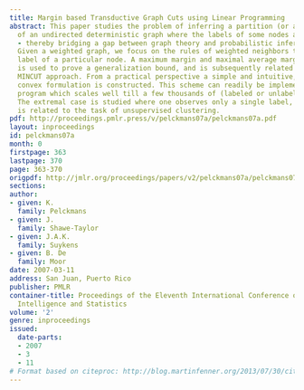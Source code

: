 ```yaml
---
title: Margin based Transductive Graph Cuts using Linear Programming
abstract: This paper studies the problem of inferring a partition (or a graph cut)
  of an undirected deterministic graph where the labels of some nodes are observed
  - thereby bridging a gap between graph theory and probabilistic inference techniques.
  Given a weighted graph, we focus on the rules of weighted neighbors to predict the
  label of a particular node. A maximum margin and maximal average margin based argument
  is used to prove a generalization bound, and is subsequently related to the classical
  MINCUT approach. From a practical perspective a simple and intuitive, but efficient
  convex formulation is constructed. This scheme can readily be implemented as a linear
  program which scales well till a few thousands of (labeled or unlabeled) data-points.
  The extremal case is studied where one observes only a single label, and this setting
  is related to the task of unsupervised clustering.
pdf: http://proceedings.pmlr.press/v/pelckmans07a/pelckmans07a.pdf
layout: inproceedings
id: pelckmans07a
month: 0
firstpage: 363
lastpage: 370
page: 363-370
origpdf: http://jmlr.org/proceedings/papers/v2/pelckmans07a/pelckmans07a.pdf
sections: 
author:
- given: K.
  family: Pelckmans
- given: J.
  family: Shawe-Taylor
- given: J.A.K.
  family: Suykens
- given: B. De
  family: Moor
date: 2007-03-11
address: San Juan, Puerto Rico
publisher: PMLR
container-title: Proceedings of the Eleventh International Conference on Artificial
  Intelligence and Statistics
volume: '2'
genre: inproceedings
issued:
  date-parts:
  - 2007
  - 3
  - 11
# Format based on citeproc: http://blog.martinfenner.org/2013/07/30/citeproc-yaml-for-bibliographies/
---
```

